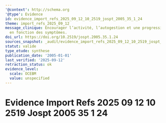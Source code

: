 ```yaml
---
'@context': http://schema.org
'@type': Evidence
id: evidence_import_refs_2025_09_12_10_2519_jospt_2005_35_1_24
theme: import_refs_2025_09_12
message_clinique: Encourager l’activité, l’autogestion et une progression graduée
  en fonction des symptômes.
doi_url: https://doi.org/10.2519/jospt.2005.35.1.24
sources_snapshot: _audit/evidence_import_refs_2025_09_12_10_2519_jospt_2005_35_1_24.json
statut: valide
type_etude: synthese
publication_date: '2005-01-01'
last_verified: '2025-09-12'
retraction_status: ok
evidence_level:
  scale: OCEBM
  value: unspecified
---
```

# Evidence Import Refs 2025 09 12 10 2519 Jospt 2005 35 1 24

